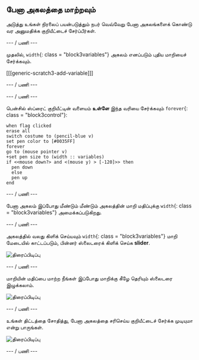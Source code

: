 ## பேனா அகலத்தை மாற்றவும்

அடுத்து உங்கள் நிரலைப் பயன்படுத்தும் நபர் வெவ்வேறு பேனா அகலங்களைக் கொண்டு வர அனுமதிக்க குறியீட்டைச் சேர்ப்பீர்கள்.

\--- / பணி \---

முதலில், `width`{: class = "block3variables"} அகலம் எனப்படும் புதிய மாறியைச் சேர்க்கவும்.

[[[generic-scratch3-add-variable]]]

\--- / பணி \---

\--- / பணி \---

பென்சில் ஸ்ப்ரைட் குறியீட்டின் வளையம் **உள்ளே** இந்த வரியை சேர்க்கவும் `forever`{: class = "block3control"}:

```blocks3
when flag clicked
erase all
switch costume to (pencil-blue v)
set pen color to [#0035FF]
forever
go to (mouse pointer v)
+set pen size to (width :: variables)
if <<mouse down?> and <(mouse y) > [-120]>> then 
  pen down
  else
  pen up
end
```

\--- / பணி \---

பேனா அகலம் இப்போது மீண்டும் மீண்டும் அகலத்தின் மாறி மதிப்புக்கு `width`{: class = "block3variables"} அமைக்கப்படுகிறது.

\--- / பணி \---

அகலத்தில் வலது கிளிக் செய்யவும் `width`{: class = "block3variables"} மாறி மேடையில் காட்டப்படும், பின்னர் ஸ்லைடரைக் கிளிக் செய்க **slider**.

![திரைப்பிடிப்பு](படங்கள்/paint-slider.png)

\--- / பணி \---

மாறியின் மதிப்பை மாற்ற நீங்கள் இப்போது மாறிக்கு கீழே தெரியும் ஸ்லைடரை இழுக்கலாம்.

![திரைப்பிடிப்பு](படங்கள்/paint-slider-change.png)

\--- / பணி \---

உங்கள் திட்டத்தை சோதித்து, பேனா அகலத்தை சரிசெய்ய குறியீட்டைச் சேர்க்க முடியுமா என்று பாருங்கள்.

![திரைப்பிடிப்பு](படங்கள்/paint-width-test.png)

\--- / பணி \---